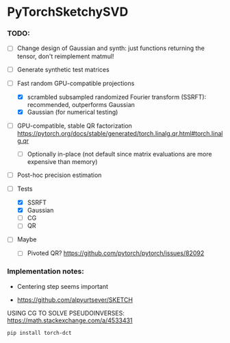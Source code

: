 # PyTorchSketchySVD


### TODO:

- [ ] Change design of Gaussian and synth: just functions returning the tensor, don't reimplement matmul!
- [ ] Generate synthetic test matrices


- [ ] Fast random GPU-compatible projections
  - [x] scrambled subsampled randomized Fourier transform (SSRFT): recommended, outperforms Gaussian
  - [x] Gaussian (for numerical testing)
- [ ] GPU-compatible, stable QR factorization  https://pytorch.org/docs/stable/generated/torch.linalg.qr.html#torch.linalg.qr
  - [ ] Optionally in-place (not default since matrix evaluations are more expensive than memory)
- [ ] Post-hoc precision estimation
- [ ] Tests
  - [x] SSRFT
  - [x] Gaussian
  - [ ] CG
  - [ ] QR
- [ ] Maybe
  - [ ] Pivoted QR? https://github.com/pytorch/pytorch/issues/82092

### Implementation notes:

* Centering step seems important

* https://github.com/alpyurtsever/SKETCH


USING CG TO SOLVE PSEUDOINVERSES:
https://math.stackexchange.com/a/4533431


```
pip install torch-dct
```
